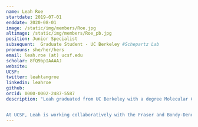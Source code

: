 ```yaml
---
name: Leah Roe
startdate: 2019-07-01
enddate: 2020-08-01
image: /static/img/members/Roe.jpg
altimage: /static/img/members/Roe_pb.jpg
position: Junior Specialist
subsequent:  Graduate Student - UC Berkeley #Schepartz Lab
pronouns: she/her/hers
email: leah.roe (at) ucsf.edu
scholar: 8fQ9bpIAAAAJ
website:
UCSF:
twitter: leahtangroe
linkedin: leahroe
github:
orcid: 0000-0002-2487-5587
description: "Leah graduated from UC Berkeley with a degree Molecular Cell Biology with emphasis in Biochemistry and Molecular Biology. During undergrad, Leah worked under the guidance of Dr. Ron Zuckermann at LBNL studying peptoids, a class of peptide mimics. Her research focused on controlling structure through side chain to main chain hydrogen bonding.


At UCSF, Leah is working collaboratively with the Fraser and Bondy-Denomy Labs on crystallography of anti-CRISPR proteins.  When not in lab, Leah enjoys hikes and exploring the city."
---
```

